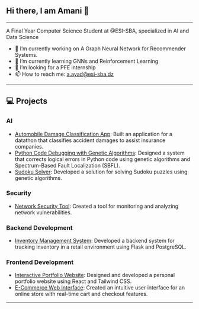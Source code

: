 ## Hi there, I am Amani 👋

---
A Final Year Computer Science Student at @ESI-SBA, specialized in AI and Data Science

- 🔭 I’m currently working on A Graph Neural Network for Recommender Systems. 
- 🌱 I’m currently learning GNNs and Reinforcement Learning
- 👯 I’m looking for a PFE internship
- 📫 How to reach me: a.ayad@esi-sba.dz
---

## 💻 Projects

### AI  
- [Automobile Damage Classification App](#): Built an application for a datathon that classifies accident damages to assist insurance companies.  
- [Python Code Debugging with Genetic Algorithms](#): Designed a system that corrects logical errors in Python code using genetic algorithms and Spectrum-Based Fault Localization (SBFL).  
- [Sudoku Solver](#): Developed a solution for solving Sudoku puzzles using genetic algorithms.  

### Security  
- [Network Security Tool](#): Created a tool for monitoring and analyzing network vulnerabilities.  

### Backend Development  
- [Inventory Management System](#): Developed a backend system for tracking inventory in a retail environment using Flask and PostgreSQL.  

### Frontend Development  
- [Interactive Portfolio Website](#): Designed and developed a personal portfolio website using React and Tailwind CSS.  
- [E-Commerce Web Interface](#): Created an intuitive user interface for an online store with real-time cart and checkout features.  

---
